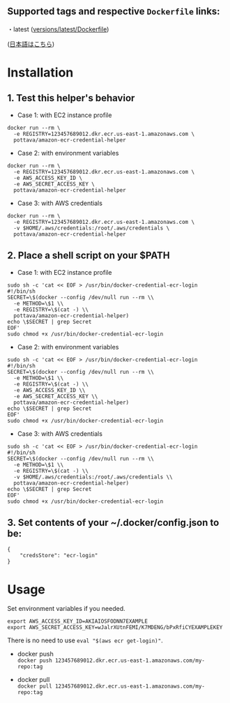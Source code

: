 ## Supported tags and respective `Dockerfile` links:

・latest ([versions/latest/Dockerfile](https://github.com/pottava/dockerized-ecr-credential-helper/blob/master/versions/latest/Dockerfile))

([日本語はこちら](https://github.com/pottava/dockerized-ecr-credential-helper/blob/master/README-ja.md))

# Installation

## 1. Test this helper's behavior

* Case 1: with EC2 instance profile  

```
docker run --rm \
  -e REGISTRY=123457689012.dkr.ecr.us-east-1.amazonaws.com \
  pottava/amazon-ecr-credential-helper
```

* Case 2: with environment variables  

```
docker run --rm \
  -e REGISTRY=123457689012.dkr.ecr.us-east-1.amazonaws.com \
  -e AWS_ACCESS_KEY_ID \
  -e AWS_SECRET_ACCESS_KEY \
  pottava/amazon-ecr-credential-helper
```

* Case 3: with AWS credentials  

```
docker run --rm \
  -e REGISTRY=123457689012.dkr.ecr.us-east-1.amazonaws.com \
  -v $HOME/.aws/credentials:/root/.aws/credentials \
  pottava/amazon-ecr-credential-helper
```

## 2. Place a shell script on your $PATH

* Case 1: with EC2 instance profile  

```
sudo sh -c 'cat << EOF > /usr/bin/docker-credential-ecr-login
#!/bin/sh
SECRET=\$(docker --config /dev/null run --rm \\
  -e METHOD=\$1 \\
  -e REGISTRY=\$(cat -) \\
  pottava/amazon-ecr-credential-helper)
echo \$SECRET | grep Secret
EOF'
sudo chmod +x /usr/bin/docker-credential-ecr-login
```

* Case 2: with environment variables  

```
sudo sh -c 'cat << EOF > /usr/bin/docker-credential-ecr-login
#!/bin/sh
SECRET=\$(docker --config /dev/null run --rm \\
  -e METHOD=\$1 \\
  -e REGISTRY=\$(cat -) \\
  -e AWS_ACCESS_KEY_ID \\
  -e AWS_SECRET_ACCESS_KEY \\
  pottava/amazon-ecr-credential-helper)
echo \$SECRET | grep Secret
EOF'
sudo chmod +x /usr/bin/docker-credential-ecr-login
```

* Case 3: with AWS credentials  

```
sudo sh -c 'cat << EOF > /usr/bin/docker-credential-ecr-login
#!/bin/sh
SECRET=\$(docker --config /dev/null run --rm \\
  -e METHOD=\$1 \\
  -e REGISTRY=\$(cat -) \\
  -v $HOME/.aws/credentials:/root/.aws/credentials \\
  pottava/amazon-ecr-credential-helper)
echo \$SECRET | grep Secret
EOF'
sudo chmod +x /usr/bin/docker-credential-ecr-login
```

## 3. Set contents of your ~/.docker/config.json to be:

```
{
    "credsStore": "ecr-login"
}
```

# Usage

Set environment variables if you needed.  
```
export AWS_ACCESS_KEY_ID=AKIAIOSFODNN7EXAMPLE
export AWS_SECRET_ACCESS_KEY=wJalrXUtnFEMI/K7MDENG/bPxRfiCYEXAMPLEKEY
```

There is no need to use `eval "$(aws ecr get-login)"`.  

- docker push  
`docker push 123457689012.dkr.ecr.us-east-1.amazonaws.com/my-repo:tag`

- docker pull  
`docker pull 123457689012.dkr.ecr.us-east-1.amazonaws.com/my-repo:tag`
